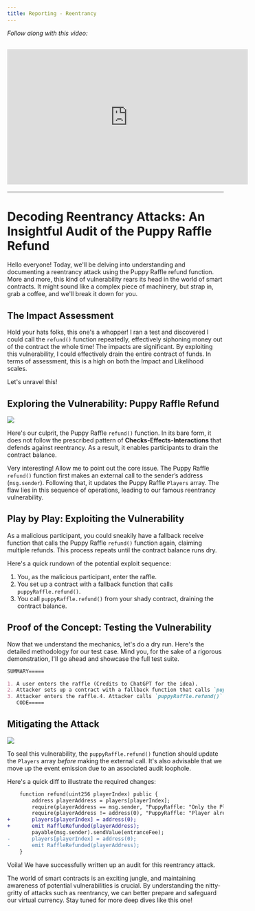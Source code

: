 ```yaml
---
title: Reporting - Reentrancy
---
```


_Follow along with this video:_

## <iframe width="560" height="315" src="https://youtu.be/tafpE_PVN6Q" title="YouTube Player" frameborder="0" allow="accelerometer; autoplay; clipboard-write; encrypted-media; gyroscope; picture-in-picture; web-share" allowfullscreen></iframe>

---

# Decoding Reentrancy Attacks: An Insightful Audit of the Puppy Raffle Refund

Hello everyone! Today, we'll be delving into understanding and documenting a reentrancy attack using the Puppy Raffle refund function. More and more, this kind of vulnerability rears its head in the world of smart contracts. It might sound like a complex piece of machinery, but strap in, grab a coffee, and we'll break it down for you.

## The Impact Assessment

Hold your hats folks, this one's a whopper! I ran a test and discovered I could call the `refund()` function repeatedly, effectively siphoning money out of the contract the whole time! The impacts are significant. By exploiting this vulnerability, I could effectively drain the entire contract of funds. In terms of assessment, this is a high on both the Impact and Likelihood scales.

Let's unravel this!

## Exploring the Vulnerability: Puppy Raffle Refund

![](https://cdn.videotap.com/o0EiNXj1ffsPqR9o05L4-50.52.png)

Here's our culprit, the Puppy Raffle `refund()` function. In its bare form, it does not follow the prescribed pattern of **Checks-Effects-Interactions** that defends against reentrancy. As a result, it enables participants to drain the contract balance.

Very interesting! Allow me to point out the core issue. The Puppy Raffle `refund()` function first makes an external call to the sender’s address (`msg.sender`). Following that, it updates the Puppy Raffle `Players` array. The flaw lies in this sequence of operations, leading to our famous reentrancy vulnerability.

## Play by Play: Exploiting the Vulnerability

As a malicious participant, you could sneakily have a fallback receive function that calls the Puppy Raffle `refund()` function again, claiming multiple refunds. This process repeats until the contract balance runs dry.

Here's a quick rundown of the potential exploit sequence:

1. You, as the malicious participant, enter the raffle.
2. You set up a contract with a fallback function that calls `puppyRaffle.refund()`.
3. You call `puppyRaffle.refund()` from your shady contract, draining the contract balance.

## Proof of the Concept: Testing the Vulnerability

Now that we understand the mechanics, let's do a dry run. Here's the detailed methodology for our test case. Mind you, for the sake of a rigorous demonstration, I'll go ahead and showcase the full test suite.

```markdown
SUMMARY=====

1. A user enters the raffle (Credits to ChatGPT for the idea).
2. Attacker sets up a contract with a fallback function that calls `puppyRaffle.refund()`.
3. Attacker enters the raffle.4. Attacker calls `puppyRaffle.refund()` from their attack contract, draining the contract balance.
   CODE=====
```

## Mitigating the Attack

![](https://cdn.videotap.com/xXoG7dcQXxHHyvPl96re-370.48.png)

To seal this vulnerability, the `puppyRaffle.refund()` function should update the `Players` array _before_ making the external call. It's also advisable that we move up the event emission due to an associated audit loophole.

Here's a quick diff to illustrate the required changes:

```diff
    function refund(uint256 playerIndex) public {
        address playerAddress = players[playerIndex];
        require(playerAddress == msg.sender, "PuppyRaffle: "Only the Player can refund.");
        require(playerAddress != address(0), "PuppyRaffle: "Player already refunded or is not active.");
+       players[playerIndex] = address(0);
+       emit RaffleRefunded(playerAddress);
        payable(msg.sender).sendValue(entranceFee);
-       players[playerIndex] = address(0);
-       emit RaffleRefunded(playerAddress);
    }
```

Voila! We have successfully written up an audit for this reentrancy attack.

The world of smart contracts is an exciting jungle, and maintaining awareness of potential vulnerabilities is crucial. By understanding the nitty-gritty of attacks such as reentrancy, we can better prepare and safeguard our virtual currency. Stay tuned for more deep dives like this one!
